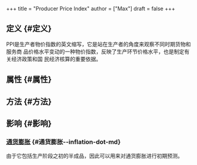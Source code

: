 +++
title = "Producer Price Index"
author = ["Max"]
draft = false
+++

## 定义 {#定义}

PPI是生产者物价指数的英文缩写，它是站在生产者的角度来观察不同时期货物和服务商
品价格水平变动的一种物价指数，反映了生产环节价格水平，也是制定有关经济政策和国
民经济核算的重要依据。


## 属性 {#属性}


## 方法 {#方法}


## 影响 {#影响}


### [通货膨胀](inflation.md) {#通货膨胀--inflation-dot-md}

由于它包括生产阶段之初的半成品，因此可以用来对通货膨胀进行初期预测。
